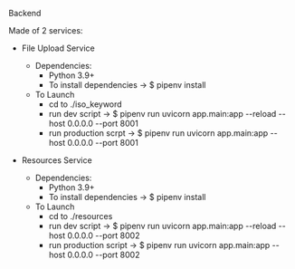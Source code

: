 Backend

Made of 2 services:

- File Upload Service

  - Dependencies:
    - Python 3.9+
    - To install dependencies -> $ pipenv install
  - To Launch
    - cd to ./iso_keyword
    - run dev script -> $ pipenv run uvicorn app.main:app --reload --host 0.0.0.0 --port 8001
    - run production scrpt -> $ pipenv run uvicorn app.main:app --host 0.0.0.0 --port 8001

- Resources Service
  - Dependencies:
    - Python 3.9+
    - To install dependencies -> $ pipenv install
  - To Launch
    - cd to ./resources
    - run dev script -> $ pipenv run uvicorn app.main:app --reload --host 0.0.0.0 --port 8002
    - run production script -> $ pipenv run uvicorn app.main:app --host 0.0.0.0 --port 8002
